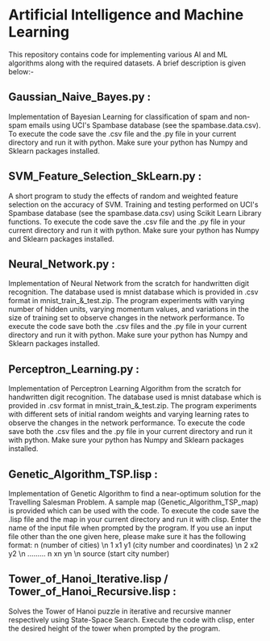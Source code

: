 # Artificial Intelligence and Machine Learning

This repository contains code for implementing various AI and ML algorithms along with the required datasets. A brief description is given below:-

## Gaussian_Naive_Bayes.py :
Implementation of Bayesian Learning for classification of spam and non-spam emails using UCI's Spambase database (see the spambase.data.csv). To execute the code save the .csv file and the .py file in your current directory and run it with python. Make sure your python has Numpy and Sklearn packages installed.

## SVM_Feature_Selection_SkLearn.py :
A short program to study the effects of random and weighted feature selection on the accuracy of SVM. Training and testing performed on UCI's Spambase database (see the spambase.data.csv) using Scikit Learn Library functions. To execute the code save the .csv file and the .py file in your current directory and run it with python. Make sure your python has Numpy and Sklearn packages installed.

## Neural_Network.py : 
Implementation of Neural Network from the scratch for handwritten digit recognition. The database used is mnist database which is provided in .csv format in mnist_train_&_test.zip. The program experiments with varying number of hidden units, varying momentum values, and variations in the size of training set to observe changes in the network performance. To execute the code save both the .csv files and the .py file in your current directory and run it with python. Make sure your python has Numpy and Sklearn packages installed.

## Perceptron_Learning.py :
Implementation of Perceptron Learning Algorithm from the scratch for handwritten digit recognition. The database used is mnist database which is provided in .csv format in mnist_train_&_test.zip. The program experiments with different sets of initial random weights and varying learning rates to observe the changes in the network performance. To execute the code save both the .csv files and the .py file in your current directory and run it with python. Make sure your python has Numpy and Sklearn packages installed.

## Genetic_Algorithm_TSP.lisp :
Implementation of Genetic Algorithm to find a near-optimum solution for the Travelling Salesman Problem. A sample map (Genetic_Algorithm_TSP_map) is provided which can be used with the code. To execute the code save the .lisp file and the map in your current directory and run it with clisp. Enter the name of the input file when prompted by the program. If you use an input file other than the one given here, please make sure it has the following format:
n               (number of cities) \n
1 x1  y1    (city number and coordinates) \n
2 x2  y2 \n
.........
n xn  yn \n
source               (start city number) 

## Tower_of_Hanoi_Iterative.lisp / Tower_of_Hanoi_Recursive.lisp :
Solves the Tower of Hanoi puzzle in iterative and recursive manner respectively using State-Space Search. Execute the code with clisp, enter the desired height of the tower when prompted by the program.
